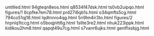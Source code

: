 untitled.html
94gteqn8eos.html
q8534f47dsk.html
ts0vb2uipqo.html
figures/1
6cpfke7em78.html
prd27i6qb1s.html
o34qmfts5cg.html
794co51qj18.html
lqdtnnro4qg.html
5n9lm4ir3to.html
figures/2
hrpnlq1tccg.html
o5boqjntt6g.html
1sllte3re2.html
nhuk223ippk.html
kidlkou2hm8.html
qapqt49u7cg.html
s7vanr6ujks.html
genlflssbjg.html